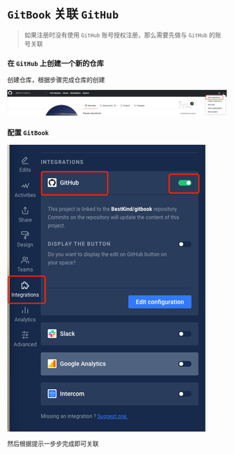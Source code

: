 # `GitBook` 关联 `GitHub`

> 如果注册时没有使用 `GitHub` 账号授权注册，那么需要先做与 `GitHub` 的账号关联



### 在 `GitHub` 上创建一个新的仓库

创建仓库，根据步骤完成仓库的创建

![image-20210106171008946](img/image-20210106171008946.png)



### 配置 `GitBook`

<img src="img/image-20210106171445424.png" />

然后根据提示一步步完成即可关联

